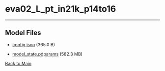 
# eva02_L_pt_in21k_p14to16
---



## Model Files

- [config.json](https://paddlenlp.bj.bcebos.com/models/community/paddlemix/EVA/EVA02/eva02_L_pt_in21k_p14to16/config.json) (365.0 B)

- [model_state.pdparams](https://paddlenlp.bj.bcebos.com/models/community/paddlemix/EVA/EVA02/eva02_L_pt_in21k_p14to16/model_state.pdparams) (582.3 MB)


[Back to Main](../../../../)